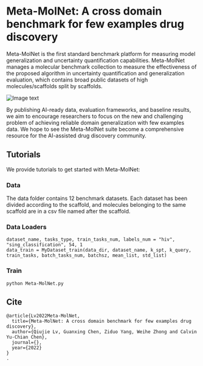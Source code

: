 # Meta-MolNet: A cross domain benchmark for few examples drug discovery

Meta-MolNet is the first standard benchmark platform for measuring model generalization and uncertainty quantification capabilities. Meta-MolNet manages a molecular benchmark collection to measure the effectiveness of the proposed algorithm in uncertainty quantification and generalization evaluation, which contains broad public datasets of high molecules/scaffolds split by scaffolds. 

![Image text](你刚复制的图片地址)

By publishing AI-ready data, evaluation frameworks, and baseline results, we aim to encourage researchers to focus on the new and challenging problem of achieving reliable domain generalization with few examples data. We hope to see the Meta-MolNet suite become a comprehensive resource for the AI-assisted drug discovery community.




## Tutorials
We provide tutorials to get started with Meta-MolNet:

### Data

The data folder contains 12 benchmark datasets. Each dataset has been divided according to the scaffold, and molecules belonging to the same scaffold are in a csv file named after the scaffold.

### Data Loaders

```
dataset_name, tasks_type, train_tasks_num, labels_num = "hiv", "sing_classification", 54, 1
data_train = MyDataset_train(data_dir, dataset_name, k_spt, k_query, train_tasks, batch_tasks_num, batchsz, mean_list, std_list)
```

### Train

```
python Meta-MolNet.py
```

## Cite

```
@article{Lv2022Meta-MolNet,
  title={Meta-MolNet: A cross domain benchmark for few examples drug discovery},
  author={Qiujie Lv, Guanxing Chen, Ziduo Yang, Weihe Zhong and Calvin Yu-Chian Chen},
  journal={},
  year={2022}
}
. 

```











